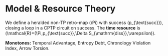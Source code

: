 # Model & Resource Theory

We define a heralded non-TP retro-map \(\Pi\) with success \(p_{\text{succ}}\), closing a loop in a CPTP circuit on success. The **time resource** is \(\mathcal{R}=(\Pi,p_{\text{succ}},\Delta S_{\mathrm{diss}},\varepsilon)\).

**Monotones:** Temporal Advantage, Entropy Debt, Chronology Violation Index, Arrow Torsion.
